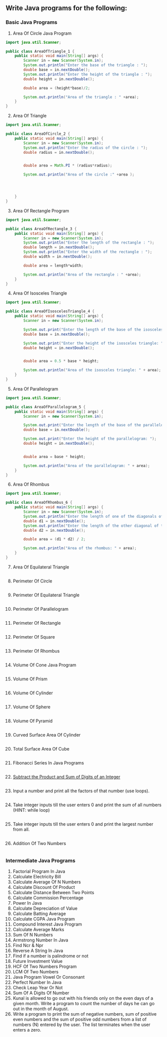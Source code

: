 
## Write Java programs for the following:

### Basic Java Programs
1. Area Of Circle Java Program
```java
import java.util.Scanner;

public class AreaOfTriangle_1 {
    public static void main(String[] args) {
        Scanner in = new Scanner(System.in);
        System.out.println("Enter the base of the triangle : ");
        double base = in.nextDouble();
        System.out.println("Enter the height of the triangle : ");
        double height = in.nextDouble();

        double area = (height*base)/2;

        System.out.println("Area of the triangle : " +area);
    }
}
```
2. Area Of Triangle
```java
import java.util.Scanner;

public class AreaOfCircle_2 {
    public static void main(String[] args) {
        Scanner in = new Scanner(System.in);
        System.out.println("Enter the radius of the circle : ");
        double radius = in.nextDouble();


        double area = Math.PI * (radius*radius);

        System.out.println("Area of the circle :" +area );




    }
}
```
3. Area Of Rectangle Program
```java
import java.util.Scanner;

public class AreaOfRectangle_3 {
    public static void main(String[] args) {
        Scanner in = new Scanner(System.in);
        System.out.println("Enter the length of the rectangle : ");
        double length = in.nextDouble();
        System.out.println("Enter the width of the rectangle : ");
        double width = in.nextDouble();

        double area = length*width;

        System.out.println("Area of the rectangle : " +area);
    }
}
```
4. Area Of Isosceles Triangle
```java
import java.util.Scanner;

public class AreaOfIsoscelesTriangle_4 {
    public static void main(String[] args) {
        Scanner in = new Scanner(System.in);

        System.out.print("Enter the length of the base of the isosceles triangle: ");
        double base = in.nextDouble();

        System.out.print("Enter the height of the isosceles triangle: ");
        double height = in.nextDouble();


        double area = 0.5 * base * height;

        System.out.println("Area of the isosceles triangle: " + area);
    }
}
```
5. Area Of Parallelogram
```java
import java.util.Scanner;

public class AreaOfParallelogram_5 {
    public static void main(String[] args) {
        Scanner in = new Scanner(System.in);

        System.out.print("Enter the length of the base of the parallelogram: ");
        double base = in.nextDouble();

        System.out.print("Enter the height of the parallelogram: ");
        double height = in.nextDouble();


        double area = base * height;

        System.out.println("Area of the parallelogram: " + area);
    }
}
```
6. Area Of Rhombus
```java
import java.util.Scanner;

public class AreaOfRhombus_6 {
    public static void main(String[] args) {
        Scanner in = new Scanner(System.in);
        System.out.println("Enter the length of one of the diagonals of the rhombus : ");
        double d1 = in.nextDouble();
        System.out.println("Enter the length of the other diagonal of the rhombus : ");
        double d2 = in.nextDouble();

        double area = (d1 * d2) / 2;

        System.out.println("Area of the rhombus: " + area);
    }
}
```
7. Area Of Equilateral Triangle
```java
```
8. Perimeter Of Circle
```java
```
9. Perimeter Of Equilateral Triangle
```java
```
10. Perimeter Of Parallelogram
```java
```
11. Perimeter Of Rectangle
```java
```
12. Perimeter Of Square
```java
```
13. Perimeter Of Rhombus
```java
```
14. Volume Of Cone Java Program
```java
```
15. Volume Of Prism
```java
```
16. Volume Of Cylinder
```java
```
17. Volume Of Sphere
```java
```
18. Volume Of Pyramid
```java
```
19. Curved Surface Area Of Cylinder
```java
```
20. Total Surface Area Of Cube
```java
```
21. Fibonacci Series In Java Programs
```java
```
22. [Subtract the Product and Sum of Digits of an Integer](https://leetcode.com/problems/subtract-the-product-and-sum-of-digits-of-an-integer/)
```java
```
23. Input a number and print all the factors of that number (use loops).
```java
```
24. Take integer inputs till the user enters 0 and print the sum of all numbers
    (HINT: while loop)
```java
```
25. Take integer inputs till the user enters 0 and print the largest number from
    all.
```java
```
26. Addition Of Two Numbers
```java
```

### Intermediate Java Programs
1. Factorial Program In Java
2. Calculate Electricity Bill
3. Calculate Average Of N Numbers
4. Calculate Discount Of Product
5. Calculate Distance Between Two Points
6. Calculate Commission Percentage
7. Power In Java
8. Calculate Depreciation of Value
9. Calculate Batting Average
10. Calculate CGPA Java Program
11. Compound Interest Java Program
12. Calculate Average Marks
13. Sum Of N Numbers
14. Armstrong Number In Java
15. Find Ncr & Npr
16. Reverse A String In Java
17. Find if a number is palindrome or not
18. Future Investment Value
19. HCF Of Two Numbers Program
20. LCM Of Two Numbers
21. Java Program Vowel Or Consonant
22. Perfect Number In Java
23. Check Leap Year Or Not
24. Sum Of A Digits Of Number
25. Kunal is allowed to go out with his friends only on the even days of a given month. Write a program to count the number of days he can go out in the month of August.
26. Write a program to print the sum of negative numbers, sum of positive even numbers and the sum of positive odd numbers from a list of numbers (N) entered by the user. The list terminates when the user enters a zero.
